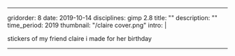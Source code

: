 ---

gridorder: 8
date: 2019-10-14
disciplines: gimp 2.8
title: ""
description: ""
time_period: 2019
thumbnail: "/claire cover.png"
intro: |

 stickers of my friend claire i made for her birthday




---